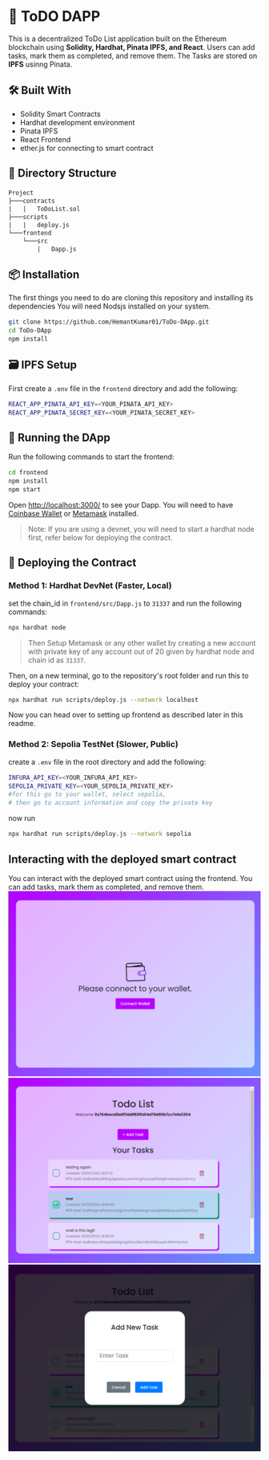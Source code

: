 # 📝 ToDO DAPP

This is a decentralized ToDo List application built on the Ethereum blockchain using **Solidity, Hardhat, Pinata IPFS, and React**. Users can add tasks, mark them as completed, and remove them. The Tasks are stored on **IPFS** usinng Pinata.

## 🛠️ Built With
- Solidity Smart Contracts
- Hardhat development environment
- Pinata IPFS
- React Frontend
- ether.js for connecting to smart contract

## 📂 Directory Structure
```
Project
├───contracts
|   |   ToDoList.sol
├───scripts
|   |   deploy.js
└───frontend
    └───src
        |   Dapp.js
```

## 📦 Installation

The first things you need to do are cloning this repository and installing its
dependencies
You will need Nodsjs installed on your system.

```sh
git clone https://github.com/HemantKumar01/ToDo-DApp.git
cd ToDo-DApp
npm install
```
## 🗃️ IPFS Setup
First create a `.env` file in the `frontend` directory and add the following:
```sh
REACT_APP_PINATA_API_KEY=<YOUR_PINATA_API_KEY>
REACT_APP_PINATA_SECRET_KEY=<YOUR_PINATA_SECRET_KEY>
```
## 🏃 Running the DApp
Run the following commands to start the frontend:
```sh
cd frontend
npm install
npm start
```

Open [http://localhost:3000/](http://localhost:3000/) to see your Dapp. You will
need to have [Coinbase Wallet](https://www.coinbase.com/wallet) or [Metamask](https://metamask.io) installed.
> Note: If you are using a devnet, you will need to start a hardhat node first, refer below for deploying the contract.


## 🚀 Deploying the Contract
### Method 1: Hardhat DevNet (Faster, Local)
set the chain_id in `frontend/src/Dapp.js` to `31337` and run the following commands:
```sh
npx hardhat node
```
> Then Setup Metamask or any other wallet by creating a new account with private key of any account out of 20 given by hardhat node and chain id as `31337`.

Then, on a new terminal, go to the repository's root folder and run this to
deploy your contract:

```sh
npx hardhat run scripts/deploy.js --network localhost
```

Now you can head over to setting up frontend as described later in this readme.
### Method 2: Sepolia TestNet (Slower, Public)
create a `.env` file in the root directory and add the following:
```sh
INFURA_API_KEY=<YOUR_INFURA_API_KEY>
SEPOLIA_PRIVATE_KEY=<YOUR_SEPOLIA_PRIVATE_KEY>
#for this go to your wallet, select sepolia, 
# then go to account information and copy the private key
```
now run
```sh
npx hardhat run scripts/deploy.js --network sepolia
```

## Interacting with the deployed smart contract
You can interact with the deployed smart contract using the frontend. You can add tasks, mark them as completed, and remove them.
![ConnectWallet](<Screenshot 2024-10-24 182608.png>)
![Main Page](<Screenshot 2024-10-24 191659.png>)
![add task](<Screenshot 2024-10-24 191704.png>)